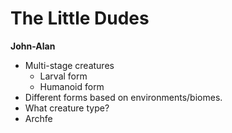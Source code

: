 
# The Little Dudes

**John-Alan**
- Multi-stage creatures
	- Larval form
	- Humanoid form
- Different forms based on environments/biomes.
- What creature type?
- Archfe